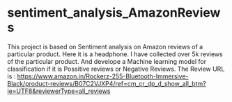 # sentiment_analysis_AmazonReviews
This project is based on Sentiment analysis on Amazon reviews of a particular product. Here it is a headphone. I have collected over 5k reviews of the particular product. And develope a Machine learning model for classification if it is Possitive reviews or Negative Reviews. 
The Review URL is : https://www.amazon.in/Rockerz-255-Bluetooth-Immersive-Black/product-reviews/B07C2VJXP4/ref=cm_cr_dp_d_show_all_btm?ie=UTF8&reviewerType=all_reviews
